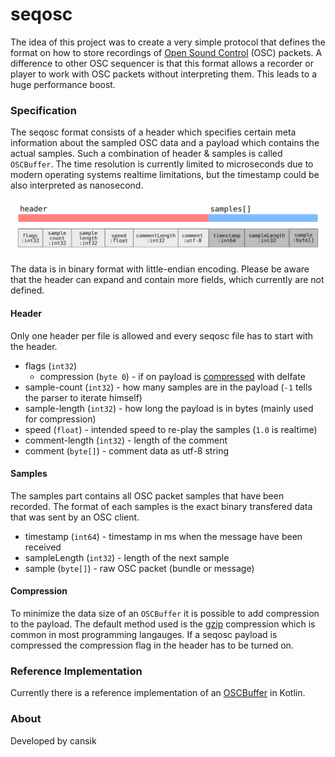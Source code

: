 # seqosc
The idea of this project was to create a very simple protocol that defines the format on how to store recordings of [Open Sound Control](http://opensoundcontrol.org/introduction-osc) (OSC) packets. A difference to other OSC sequencer is that this format allows a recorder or player to work with OSC packets without interpreting them. This leads to a huge performance boost.

### Specification

The seqosc format consists of a header which specifies certain meta information about the sampled OSC data and a payload which contains the actual samples. Such a combination of header & samples is called `OSCBuffer`. The time resolution is currently limited to microseconds due to modern operating systems realtime limitations, but the timestamp could be also interpreted as nanosecond.

![Protocol](docs/protocol.svg)

The data is in binary format with little-endian encoding. Please be aware that the header can expand and contain more fields, which currently are not defined.

#### Header

Only one header per file is allowed and every seqosc file has to start with the header. 

- flags (`int32`)
    - compression (`byte 0`) - if on payload is [compressed](#Compression) with delfate
- sample-count (`int32`) - how many samples are in the payload (`-1` tells the parser to iterate himself)
- sample-length (`int32`) - how long the payload is in bytes (mainly used for compression)
- speed (`float`) - intended speed to re-play the samples (`1.0` is realtime)
- comment-length (`int32`) - length of the comment
- comment (`byte[]`) - comment data as utf-8 string

#### Samples

The samples part contains all OSC packet samples that have been recorded. The format of each samples is the exact binary transfered data that was sent by an OSC client.

- timestamp (`int64`) - timestamp in ms when the message have been received
- sampleLength (`int32`) - length of the next sample
- sample (`byte[]`) - raw OSC packet (bundle or message)

#### Compression

To minimize the data size of an `OSCBuffer` it is possible to add compression to the payload. The default method used is the [gzip](https://en.wikipedia.org/wiki/Gzip) compression which is common in most programming langauges. If a seqosc payload is compressed the compression flag in the header has to be turned on.

### Reference Implementation
Currently there is a reference implementation of an [OSCBuffer](https://github.com/cansik/seqosc/blob/master/seqosclib/src/main/kotlin/ch/bildspur/seqosc/OSCBuffer.kt#L8) in Kotlin.

### About
Developed by cansik